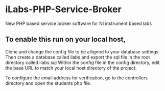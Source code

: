 # iLabs-PHP-Service-Broker
New PHP based service broker software for NI instrument based labs

## To enable this run on your local host, 
Clone and change the config file to be alligned to your database settings.
Then create a database called ilabs and export the sql file in the root directory called ilabs.sql
Within the config file in the config directory, edit the base URL to match your local host directory of the project.

To configure the email address for verification, go to the controllers directory and open the students php file.
